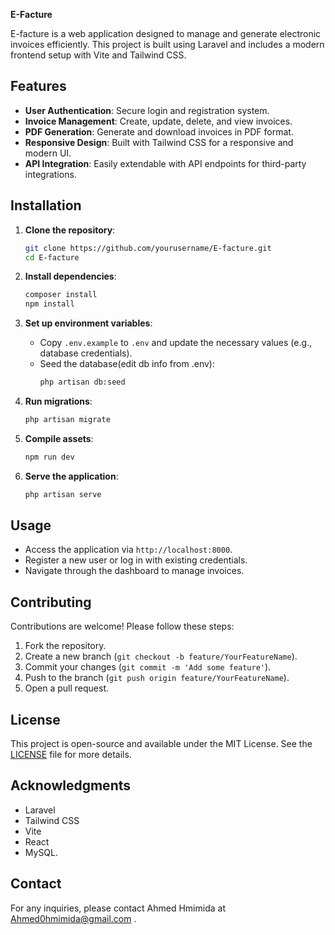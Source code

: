 **E-Facture**

E-facture is a web application designed to manage and generate electronic invoices efficiently. This project is built using Laravel and includes a modern frontend setup with Vite and Tailwind CSS.

## Features

- **User Authentication**: Secure login and registration system.
- **Invoice Management**: Create, update, delete, and view invoices.
- **PDF Generation**: Generate and download invoices in PDF format.
- **Responsive Design**: Built with Tailwind CSS for a responsive and modern UI.
- **API Integration**: Easily extendable with API endpoints for third-party integrations.

## Installation

1. **Clone the repository**:
   ```bash
   git clone https://github.com/yourusername/E-facture.git
   cd E-facture
   ```

2. **Install dependencies**:
   ```bash
   composer install
   npm install
   ```

3. **Set up environment variables**:
    - Copy `.env.example` to `.env` and update the necessary values (e.g., database credentials).
    - Seed the database(edit db info from .env):
      ```bash
      php artisan db:seed
      ```

4. **Run migrations**:
   ```bash
   php artisan migrate
   ```

5. **Compile assets**:
   ```bash
   npm run dev
   ```

6. **Serve the application**:
   ```bash
   php artisan serve
   ```

## Usage

- Access the application via `http://localhost:8000`.
- Register a new user or log in with existing credentials.
- Navigate through the dashboard to manage invoices.

## Contributing

Contributions are welcome! Please follow these steps:

1. Fork the repository.
2. Create a new branch (`git checkout -b feature/YourFeatureName`).
3. Commit your changes (`git commit -m 'Add some feature'`).
4. Push to the branch (`git push origin feature/YourFeatureName`).
5. Open a pull request.

## License

This project is open-source and available under the MIT License. See the [LICENSE](LICENSE) file for more details.

## Acknowledgments

- Laravel
- Tailwind CSS
- Vite
- React
- MySQL.

## Contact

For any inquiries, please contact Ahmed Hmimida at Ahmed0hmimida@gmail.com .
```
